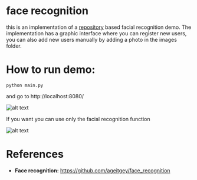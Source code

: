 # face recognition
this is an implementation of a [repository](https://github.com/ageitgey/face_recognition) based facial recognition demo.
The implementation has a graphic interface where you can register new users, you can also add new users manually by adding a photo in the images folder.


# How to run demo:
<pre><code>python main.py </code></pre>

and go to http://localhost:8080/

![alt text](https://github.com/mevo12318/face-recognition/blob/master/results/demo.gif)

If you want you can use only the facial recognition function

![alt text](https://github.com/mevo12318/face-recognition/blob/master/results/recognition.jpg)

# References

- **Face recognition:** https://github.com/ageitgey/face_recognition


